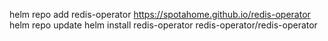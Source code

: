 helm repo add redis-operator https://spotahome.github.io/redis-operator
helm repo update
helm install redis-operator redis-operator/redis-operator
